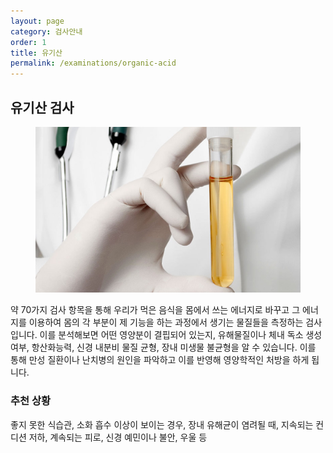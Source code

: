 ```yaml
---
layout: page
category: 검사안내
order: 1
title: 유기산
permalink: /examinations/organic-acid
---
```


<h2 class="content-heading">
  <strong>유기산 검사</strong>
</h2>

<figure>
  <img src="/assets/20190623105259.jpg" alt="">
</figure>

<p>약 70가지 검사 항목을 통해 우리가 먹은 음식을 몸에서 쓰는 에너지로 바꾸고 그 에너지를 이용하여 몸의 각 부분이 제 기능을 하는 과정에서 생기는 물질들을 측정하는 검사입니다. 
이를 분석해보면 어떤 영양분이 결핍되어 있는지, 유해물질이나 체내 독소 생성 여부, 항산화능력, 신경 내분비 물질 균형, 장내 미생물 불균형을 알 수 있습니다. 이를 통해 만성 질환이나 난치병의 원인을 파악하고 이를 반영해 영양학적인 처방을 하게 됩니다.</p>

<div class="content-definition">
  <h3>추천 상황</h3>
  <p>좋지 못한 식습관, 소화 흡수 이상이 보이는 경우, 장내 유해균이 염려될 때, 지속되는 컨디션 저하, 계속되는 피로, 신경 예민이나 불안, 우울 등</p>
</div>